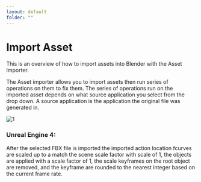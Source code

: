 ```yaml
---
layout: default
folder: ""
---
```


# Import Asset

This is an overview of how to import assets into Blender with the Asset Importer.

The Asset importer allows you to import assets then run series of operations on them to fix them.  The series of operations run on the imported asset depends on what source application you select from the drop down. A source application is the application the original file was generated in.

![1](/assets/images/send2ue/import-asset/1.jpg)

### Unreal Engine 4:

After the selected FBX file is imported the imported action location fcurves are scaled up to a match the scene scale factor with scale of 1, the objects are applied with a scale factor of 1, the scale keyframes on the root object are removed, and the keyframe are rounded to the nearest integer based on the current frame rate.
